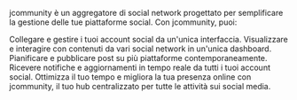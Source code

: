 jcommunity è un aggregatore di social network progettato per semplificare la gestione delle tue piattaforme social. Con jcommunity, puoi:

Collegare e gestire i tuoi account social da un'unica interfaccia. Visualizzare e interagire con contenuti da vari social network in un'unica dashboard. Pianificare e pubblicare post su più piattaforme contemporaneamente. Ricevere notifiche e aggiornamenti in tempo reale da tutti i tuoi account social. Ottimizza il tuo tempo e migliora la tua presenza online con jcommunity, il tuo hub centralizzato per tutte le attività sui social media.
